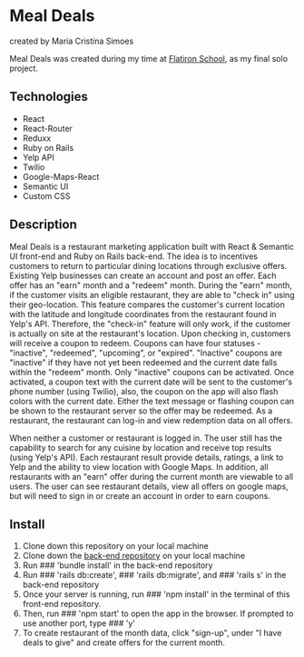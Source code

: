 # Meal Deals
created by Maria Cristina Simoes

Meal Deals was created during my time at [Flatiron School](https://flatironschool.com/), as my final solo project.

## Technologies
- React
- React-Router
- Reduxx
- Ruby on Rails
- Yelp API
- Twilio
- Google-Maps-React
- Semantic UI
- Custom CSS

## Description
Meal Deals is a restaurant marketing application built with React & Semantic UI front-end and Ruby on Rails back-end. The idea is to incentives customers to return to particular dining locations through exclusive offers. Existing Yelp businesses can create an account and post an offer. Each offer has an "earn" month and a "redeem" month. During the "earn" month, if the customer visits an eligible restaurant, they are able to "check in" using their geo-location. This feature compares the customer's current location with the latitude and longitude coordinates from the restaurant found in Yelp's API. Therefore, the "check-in" feature will only work, if the customer is actually on site at the restaurant's location. Upon checking in, customers will receive a coupon to redeem. Coupons can have four statuses - "inactive", "redeemed", "upcoming", or "expired". "Inactive" coupons are "inactive" if they have not yet been redeemed and the current date falls within the "redeem" month. Only "inactive" coupons can be activated. Once activated, a coupon text with the current date will be sent to the customer's phone number (using Twilio), also, the coupon on the app will also flash colors with the current date. Either the text message or flashing coupon can be shown to the restaurant server so the offer may be redeemed. As a restaurant, the restaurant can log-in and view redemption data on all offers.

When neither a customer or restaurant is logged in. The user still has the capability to search for any cuisine by location and receive top results (using Yelp's API). Each restaurant result provide details, ratings, a link to Yelp and the ability to view location with Google Maps. In addition, all restaurants with an "earn" offer during the current month are viewable to all users. The user can see restaurant details, view all offers on google maps, but will need to sign in or create an account in order to earn coupons.

## Install
1. Clone down this repository on your local machine
2. Clone down the [back-end repository](https://github.com/MCSimoes18/mealdeals_back-end) on your local machine
3. Run ### 'bundle install' in the back-end repository
4. Run ### 'rails db:create',  ### 'rails db:migrate', and ### 'rails s' in the back-end repository
5. Once your server is running, run ### 'npm install' in the terminal of this front-end repository.
6. Then, run ### 'npm start' to open the app in the browser. If prompted to use another port, type ### 'y'
7. To create restaurant of the month data, click "sign-up", under "I have deals to give" and create offers for the current month.
